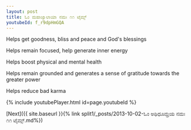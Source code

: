 ```yaml
---
layout: post
title: ಓಂ ಮಹಾಜ್ವಾಲಾಯಾ ನಮಃ ೧೧ ಟೈಮ್ಸ್
youtubeId: f_r9dpHmGQA
---
```

 
 
Helps get goodness, bliss and peace and God's blessings
 
Helps remain focused, help generate inner energy 
 
Helps boost physical and mental health 
 
Helps remain grounded and generates a sense of gratitude towards the greater power 
 
Helps reduce bad karma
 
 
 
 


{% include youtubePlayer.html id=page.youtubeId %}
 
[Next]({{ site.baseurl }}{% link  split1/_posts/2013-10-02-ಓಂ ಅಥಿಧೂಮ್ರಯ ನಮಃ ೧೧ ಟೈಮ್ಸ್.md%})
 
